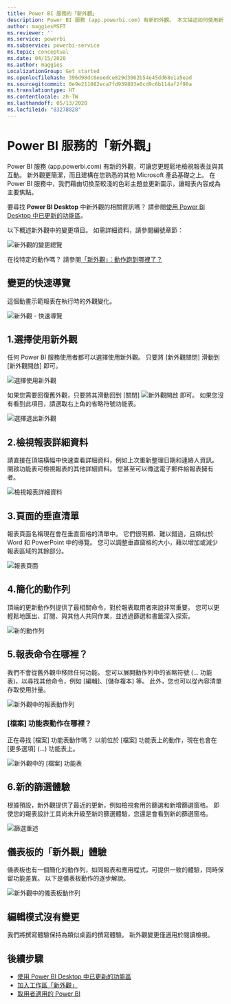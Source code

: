 ```yaml
---
title: Power BI 服務的「新外觀」
description: Power BI 服務 (app.powerbi.com) 有新的外觀。 本文描述如何使用新外觀巡覽報表。
author: maggiesMSFT
ms.reviewer: ''
ms.service: powerbi
ms.subservice: powerbi-service
ms.topic: conceptual
ms.date: 04/15/2020
ms.author: maggies
LocalizationGroup: Get started
ms.openlocfilehash: 396d98dc8eeedce829d3062b54e45dd68e1a5ead
ms.sourcegitcommit: 0e9e211082eca7fd939803e0cd9c6b114af2f90a
ms.translationtype: HT
ms.contentlocale: zh-TW
ms.lasthandoff: 05/13/2020
ms.locfileid: "83278828"
---
```

# <a name="the-new-look-of-the-power-bi-service"></a>Power BI 服務的「新外觀」

Power BI 服務 (app.powerbi.com) 有新的外觀，可讓您更輕鬆地檢視報表並與其互動。 新外觀更簡潔，而且建構在您熟悉的其他 Microsoft 產品基礎之上。 在 Power BI 服務中，我們藉由切換至較淺的色彩主題並更新圖示，讓報表內容成為主要焦點。 

要尋找 **Power BI Desktop** 中新外觀的相關資訊嗎？ 請參閱[使用 Power BI Desktop 中已更新的功能區](create-reports/desktop-ribbon.md)。

以下概述新外觀中的變更項目。 如需詳細資料，請參閱編號章節：

![新外觀的變更總覽](media/service-new-look/power-bi-new-look-changes.png)

在找特定的動作嗎？ 請參閱[「新外觀」：動作跑到哪裡了？](service-new-look-where-actions.md)

## <a name="quick-tour-of-the-changes"></a>變更的快速導覽

這個動畫示範報表在執行時的外觀變化。

![新外觀 - 快速導覽](media/service-new-look/power-bi-new-look-quick-tour.gif)

## <a name="1-opt-in-to-the-new-look"></a>1.選擇使用新外觀

任何 Power BI 服務使用者都可以選擇使用新外觀。 只要將 [新外觀關閉]  滑動到 [新外觀開啟]  即可。

![選擇使用新外觀](media/service-new-look/power-bi-new-look-off.png)

如果您需要回復舊外觀，只要將其滑動回到 [關閉]  ![新外觀開啟](media/service-new-look/power-bi-new-look-toggle-on.png) 即可。 如果您沒有看到此項目，請選取右上角的省略符號功能表。

![選擇退出新外觀](media/service-new-look/power-bi-new-look-on.png)

## <a name="2-view-report-details"></a>2.檢視報表詳細資料 

請直接在頂端橫幅中快速查看詳細資料，例如上次重新整理日期和連絡人資訊。  開啟功能表可檢視報表的其他詳細資料。 您甚至可以傳送電子郵件給報表擁有者。

![檢視報表詳細資料](media/service-new-look/power-bi-new-look-metadata.png)

## <a name="3-vertical-list-of-pages"></a>3.頁面的垂直清單 
報表頁面名稱現在會在垂直窗格的清單中。 它們很明顯、難以錯過，且類似於 Word 和 PowerPoint 中的導覽。 您可以調整垂直窗格的大小，藉以增加或減少報表區域的其餘部分。

![報表頁面](media/service-new-look/power-bi-new-look-report-pages.png)

## <a name="4-simplified-action-bar"></a>4.簡化的動作列 

頂端的更新動作列提供了最相關命令，對於報表取用者來說非常重要。 您可以更輕鬆地匯出、訂閱、與其他人共同作業，並透過篩選和書籤深入探索。

![新的動作列](media/service-new-look/power-bi-new-look-action-bar.png)

## <a name="5-where-are-the-report-commands"></a>5.報表命令在哪裡？

我們不會從舊外觀中移除任何功能。 您可以展開動作列中的省略符號 (... 功能表)，以尋找其他命令，例如 [編輯]、[儲存複本] 等。 此外，您也可以從內容清單存取使用計量。

![新外觀中的報表動作列](media/service-new-look/power-bi-report-action-bar-new-look.gif)

### <a name="where-are-file-menu-actions"></a>[檔案] 功能表動作在哪裡？

正在尋找 [檔案]  功能表動作嗎？ 以前位於 [檔案]  功能表上的動作，現在也會在 [更多選項]  (...) 功能表上。 

![新外觀中的 [檔案] 功能表](media/service-new-look/power-bi-file-menu-new-look.gif)

## <a name="6-new-filter-experience"></a>6.新的篩選體驗

根據預設，新外觀提供了最近的更新，例如檢視套用的篩選和新增篩選窗格。 即使您的報表設計工具尚未升級至新的篩選體驗，您還是會看到新的篩選窗格。

![篩選重述](media/service-new-look/power-bi-new-look-filters.png)

## <a name="dashboard-new-look-experience"></a>儀表板的「新外觀」體驗 

儀表板也有一個簡化的動作列，如同報表和應用程式，可提供一致的體驗，同時保留功能差異。 以下是儀表板動作的逐步解說。
 
![新外觀中的儀表板動作列](media/service-new-look/power-bi-dashboard-action-bar-new-look.gif)

## <a name="no-changes-to-edit-mode"></a>編輯模式沒有變更 

我們將撰寫體驗保持為類似桌面的撰寫體驗。 新外觀變更僅適用於閱讀檢視。

## <a name="next-steps"></a>後續步驟

- [使用 Power BI Desktop 中已更新的功能區](create-reports/desktop-ribbon.md)
- [加入工作區「新外觀」](collaborate-share/service-workspaces-new-look.md)
- [取用者適用的 Power BI](consumer/end-user-consumer.md)
